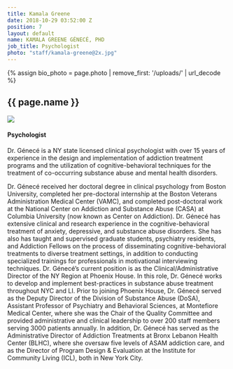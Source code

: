 ```yaml
---
title: Kamala Greene
date: 2018-10-29 03:52:00 Z
position: 7
layout: default
name: KAMALA GREENE GÉNECÉ, PHD
job_title: Psychologist
photo: "staff/kamala-greene@2x.jpg"
---
```

{% assign bio_photo = page.photo | remove_first: '/uploads/' | url_decode %}

<section class="team-bio">
<h1 class="small">{{ page.name }}</h1>
<img class="team-bio-photo" src="{% asset '{{ bio_photo }}' @path %}">
<div class="team-bio-text">
    <h4>Psychologist</h4>
    <p class="preview">
        Dr. Génecé is a NY state licensed clinical psychologist with over 15 years of experience in the design and implementation of addiction treatment programs and the utilization of cognitive-behavioral techniques for the treatment of co-occurring substance abuse and mental health disorders. 
    </p>
    <p>
    Dr. Génecé received her doctoral degree in clinical psychology from Boston University, completed her pre-doctoral internship at the Boston Veterans Administration Medical Center (VAMC), and completed post-doctoral work at the National Center on Addiction and Substance Abuse (CASA) at Columbia University (now known as Center on Addiction). Dr. Génecé has extensive clinical and research experience in the cognitive-behavioral treatment of anxiety, depressive, and substance abuse disorders. She has also has taught and supervised graduate students, psychiatry residents, and Addiction Fellows on the process of disseminating cognitive-behavioral treatments to diverse treatment settings, in addition to conducting specialized trainings for professionals in motivational interviewing techniques. Dr. Génecé’s current position is as the Clinical/Administrative Director of the NY Region at Phoenix House. In this role, Dr. Génecé works to develop and implement best-practices in substance abuse treatment throughout NYC and LI. Prior to joining Phoenix House, Dr. Génecé served as the Deputy Director of the Division of Substance Abuse (DoSA), Assistant Professor of Psychiatry and Behavioral Sciences, at Montefiore Medical Center, where she was the Chair of the Quality Committee and provided administrative and clinical leadership to over 200 staff members serving 3000 patients annually. In addition, Dr. Génecé has served as the Administrative Director of Addiction Treatments at Bronx Lebanon Health Center (BLHC), where she oversaw five levels of ASAM addiction care, and as the Director of Program Design & Evaluation at the Institute for Community Living (ICL), both in New York City.
    </p>
</div>
<section>

